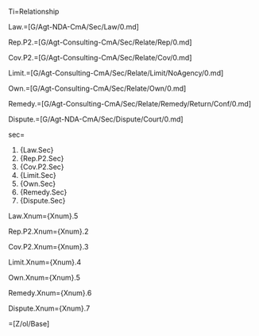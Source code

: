 Ti=Relationship

Law.=[G/Agt-NDA-CmA/Sec/Law/0.md]

Rep.P2.=[G/Agt-Consulting-CmA/Sec/Relate/Rep/0.md]

Cov.P2.=[G/Agt-Consulting-CmA/Sec/Relate/Cov/0.md]

Limit.=[G/Agt-Consulting-CmA/Sec/Relate/Limit/NoAgency/0.md]

Own.=[G/Agt-Consulting-CmA/Sec/Relate/Own/0.md]

Remedy.=[G/Agt-Consulting-CmA/Sec/Relate/Remedy/Return/Conf/0.md]

Dispute.=[G/Agt-NDA-CmA/Sec/Dispute/Court/0.md]

sec=<ol><li>{Law.Sec}<li>{Rep.P2.Sec}<li>{Cov.P2.Sec}<li>{Limit.Sec}<li>{Own.Sec}<li>{Remedy.Sec}<li>{Dispute.Sec}</ol>

Law.Xnum={Xnum}.5

Rep.P2.Xnum={Xnum}.2

Cov.P2.Xnum={Xnum}.3

Limit.Xnum={Xnum}.4

Own.Xnum={Xnum}.5

Remedy.Xnum={Xnum}.6

Dispute.Xnum={Xnum}.7

=[Z/ol/Base]
